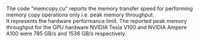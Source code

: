 

The code "memcopy.cu" reports the memory transfer speed for performing memory copy operations only i.e. peak memory throughput. <br>
It represents the hardware performance limit. The reported peak memory throughput for the GPU hardware NVIDIA Tesla V100 and NVIDIA Ampere A100 were 785 GB/s and 1536 GB/s respectively.
